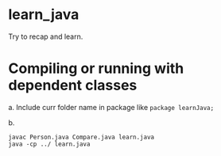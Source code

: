 # learn_java
Try to recap and learn.

# Compiling or running with dependent classes
a. Include curr folder name in package like `package learnJava;`

b.
```
javac Person.java Compare.java learn.java
java -cp ../ learn.java
```

